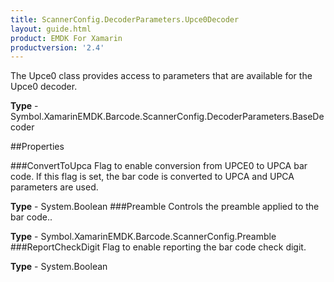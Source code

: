 ```yaml
---
title: ScannerConfig.DecoderParameters.Upce0Decoder
layout: guide.html 
product: EMDK For Xamarin 
productversion: '2.4' 
---
```

The Upce0 class provides access to parameters that are available for the Upce0 decoder.

**Type** - Symbol.XamarinEMDK.Barcode.ScannerConfig.DecoderParameters.BaseDecoder

##Properties

###ConvertToUpca
Flag to enable conversion from UPCE0 to UPCA bar code. If this flag is set, the bar code is converted to UPCA and UPCA parameters are used.

**Type** - System.Boolean
###Preamble
Controls the preamble applied to the bar code..

**Type** - Symbol.XamarinEMDK.Barcode.ScannerConfig.Preamble
###ReportCheckDigit
Flag to enable reporting the bar code check digit.

**Type** - System.Boolean


